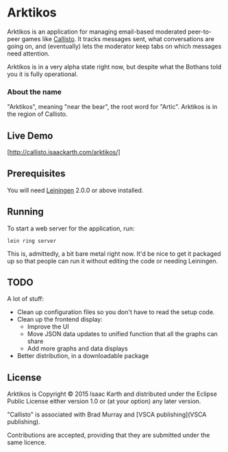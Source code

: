 # Arktikos

Arktikos is an application for managing email-based moderated peer-to-peer games like [Callisto](http://www.vsca.ca/Callisto/). It tracks messages sent, what conversations are going on, and (eventually) lets the moderator keep tabs on which messages need attention.

Arktikos is in a very alpha state right now, but despite what the Bothans told you it is fully operational.

### About the name
"Arktikos", meaning "near the bear", the root word for "Artic". Arktikos is in the region of Callisto.

## Live Demo

[http://callisto.isaackarth.com/arktikos/]

## Prerequisites

You will need [Leiningen][] 2.0.0 or above installed.

[leiningen]: https://github.com/technomancy/leiningen

## Running

To start a web server for the application, run:

    lein ring server

This is, admittedly, a bit bare metal right now. It'd be nice to get it packaged up so that people can run it without editing the code or needing Leiningen.


## TODO

A lot of stuff:

* Clean up configuration files so you don't have to read the setup code.
* Clean up the frontend display:
  * Improve the UI
  * Move JSON data updates to unified function that all the graphs can share
  * Add more graphs and data displays
* Better distribution, in a downloadable package

## License

Arktikos is Copyright © 2015 Isaac Karth and distributed under the Eclipse Public License either version 1.0 or (at your option) any later version.

"Callisto" is associated with Brad Murray and [VSCA publishing](VSCA publishing).

Contributions are accepted, providing that they are submitted under the same licence.
